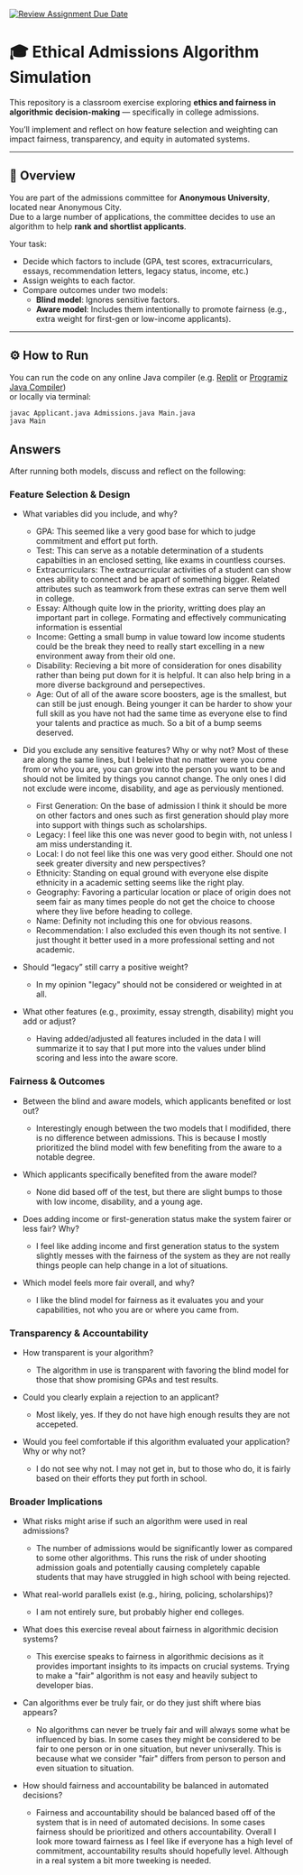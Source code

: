 [![Review Assignment Due Date](https://classroom.github.com/assets/deadline-readme-button-22041afd0340ce965d47ae6ef1cefeee28c7c493a6346c4f15d667ab976d596c.svg)](https://classroom.github.com/a/oqKLEXJJ)
# 🎓 Ethical Admissions Algorithm Simulation

This repository is a classroom exercise exploring **ethics and fairness in algorithmic decision-making** — specifically in college admissions.

You’ll implement and reflect on how feature selection and weighting can impact fairness, transparency, and equity in automated systems.

---

## 🧩 Overview

You are part of the admissions committee for **Anonymous University**, located near Anonymous City.  
Due to a large number of applications, the committee decides to use an algorithm to help **rank and shortlist applicants**.

Your task:
- Decide which factors to include (GPA, test scores, extracurriculars, essays, recommendation letters, legacy status, income, etc.)
- Assign weights to each factor.
- Compare outcomes under two models:
  - **Blind model**: Ignores sensitive factors.
  - **Aware model**: Includes them intentionally to promote fairness (e.g., extra weight for first-gen or low-income applicants).

---

## ⚙️ How to Run

You can run the code on any online Java compiler (e.g. [Replit](https://replit.com/~) or [Programiz Java Compiler](https://www.programiz.com/java-programming/online-compiler))  
or locally via terminal:

```bash
javac Applicant.java Admissions.java Main.java
java Main
```

## Answers

After running both models, discuss and reflect on the following:

### Feature Selection & Design
* What variables did you include, and why?
  - GPA: This seemed like a very good base for which to judge commitment and effort put forth.
  - Test: This can serve as a notable determination of a students capabilties in an enclosed setting, like exams in countless courses.
  - Extracurriculars: The extracurricular activities of a student can show ones ability to connect and be apart of something bigger. Related attributes such as teamwork from these extras can serve them well in college.
  - Essay: Although quite low in the priority, writting does play an important part in college. Formating and effectively communicating information is essential
  - Income: Getting a small bump in value toward low income students could be the break they need to really start excelling in a new environment away from their old one.
  - Disability: Recieving a bit more of consideration for ones disability rather than being put down for it is helpful. It can also help bring in a more diverse background and persepectives.
  - Age: Out of all of the aware score boosters, age is the smallest, but can still be just enough. Being younger it can be harder to show your full skill as you have not had the same time as everyone else to find your talents and practice as much. So a bit of a bump seems deserved.

* Did you exclude any sensitive features? Why or why not?
Most of these are along the same lines, but I beleive that no matter were you come from or who you are, you can grow into the person you want to be and should not be limited by things you cannot change. The only ones I did not exclude were income, disability, and age as perviously mentioned.
  - First Generation: On the base of admission I think it should be more on other factors and ones such as first generation should play more into support with things such as scholarships.
  - Legacy: I feel like this one was never good to begin with, not unless I am miss understanding it.
  - Local: I do not feel like this one was very good either. Should one not seek greater diversity and new perspectives?
  - Ethnicity: Standing on equal ground with everyone else dispite ethnicity in a academic setting seems like the right play.
  - Geography: Favoring a particular location or place of origin does not seem fair as many times people do not get the choice to choose where they live before heading to college.
  - Name: Definity not including this one for obvious reasons.
  - Recommendation: I also excluded this even though its not sentive. I just thought it better used in a more professional setting and not academic.

* Should “legacy” still carry a positive weight?
  - In my opinion "legacy" should not be considered or weighted in at all. 

* What other features (e.g., proximity, essay strength, disability) might you add or adjust?
  - Having added/adjusted all features included in the data I will summarize it to say that I put more into the values under blind scoring and less into the aware score.

### Fairness & Outcomes
* Between the blind and aware models, which applicants benefited or lost out?
  - Interestingly enough between the two models that I modifided, there is no difference between admissions. This is because I mostly prioritized the blind model with few benefiting from the aware to a notable degree.

* Which applicants specifically benefited from the aware model?
  - None did based off of the test, but there are slight bumps to those with low income, disability, and a young age.

* Does adding income or first-generation status make the system fairer or less fair? Why?
  - I feel like adding income and first generation status to the system slightly messes with the fairness of the system as they are not really things people can help change in a lot of situations.

* Which model feels more fair overall, and why?
  - I like the blind model for fairness as it evaluates you and your capabilities, not who you are or where you came from.

### Transparency & Accountability
* How transparent is your algorithm?
  - The algorithm in use is transparent with favoring the blind model for those that show promising GPAs and test results.

* Could you clearly explain a rejection to an applicant?
  - Most likely, yes. If they do not have high enough results they are not accepeted.

* Would you feel comfortable if this algorithm evaluated your application? Why or why not?
  - I do not see why not. I may not get in, but to those who do, it is fairly based on their efforts they put forth in school. 

### Broader Implications
* What risks might arise if such an algorithm were used in real admissions?
  - The number of admissions would be significantly lower as compared to some other algorithms. This runs the risk of under shooting admission goals and potentially causing completely capable students that may have struggled in high school with being rejected.

* What real-world parallels exist (e.g., hiring, policing, scholarships)?
  - I am not entirely sure, but probably higher end colleges.

* What does this exercise reveal about fairness in algorithmic decision systems?
  - This exercise speaks to fairness in algorithmic decisions as it provides important insights to its impacts on crucial systems. Trying to make a "fair" algorithm is not easy and heavily subject to developer bias.

* Can algorithms ever be truly fair, or do they just shift where bias appears?
  - No algorithms can never be truely fair and will always some what be influenced by bias. In some cases they might be considered to be fair to one person or in one situation, but never univserally. This is because what we consider "fair" differs from person to person and even situation to situation.

* How should fairness and accountability be balanced in automated decisions?
  - Fairness and accountability should be balanced based off of the system that is in need of automated decisions. In some cases fairness should be prioritized and others accountability. Overall I look more toward fairness as I feel like if everyone has a high level of commitment, accountability results should hopefully level. Although in a real system a bit more tweeking is needed.
